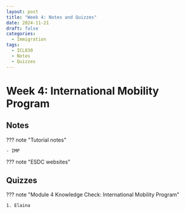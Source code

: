 ```yaml
---
layout: post
title: "Week 4: Notes and Quizzes"
date: 2024-11-21
draft: false
categories:
  - Immigration
tags:
  - ICL830
  - Notes
  - Quizzes
---
```


# Week 4: International Mobility Program

## Notes

??? note "Tutorial notes"

    - IMP

??? note "ESDC websites"

## Quizzes

??? note "Module 4 Knowledge Check: International Mobility Program"

    1. Elaina
